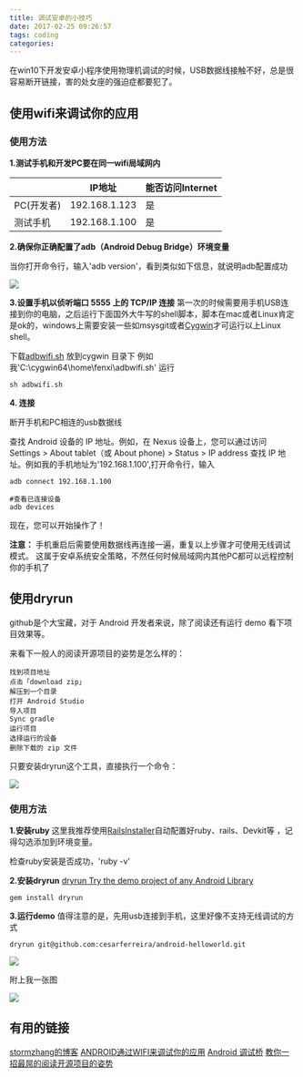 ```yaml
---
title: 调试安卓的小技巧
date: 2017-02-25 09:26:57
tags: coding
categories:
---
```

在win10下开发安卓小程序使用物理机调试的时候，USB数据线接触不好，总是很容易断开链接，害的处女座的强迫症都要犯了。

<!--more-->
## 使用wifi来调试你的应用

### 使用方法
**1.测试手机和开发PC要在同一wifi局域网内**

||IP地址|能否访问Internet|
|---|---|---|
|PC(开发者)|192.168.1.123|是|
|测试手机|192.168.1.100|是|

**2.确保你正确配置了adb（Android Debug Bridge）环境变量**

当你打开命令行，输入'adb version'，看到类似如下信息，就说明adb配置成功

![](http://static.mindcont.com/blog/images/coding/android/adb.png)

**3.设置手机以侦听端口 5555 上的 TCP/IP 连接**
第一次的时候需要用手机USB连接到你的电脑，之后运行下面国外大牛写的shell脚本，脚本在mac或者Linux肯定是ok的，windows上需要安装一些如msysgit或者[Cygwin](https://www.cygwin.com/setup-x86.exe)才可运行以上Linux shell。

下载[adbwifi.sh](https://gist.github.com/stormzhang/6fa157ceb7980a25fbf0) 放到cygwin 目录下 例如我'C:\cygwin64\home\fenxi\adbwifi.sh'
运行
```
sh adbwifi.sh
```

**4. 连接**

断开手机和PC相连的usb数据线

查找 Android 设备的 IP 地址。例如，在 Nexus 设备上，您可以通过访问 Settings > About tablet（或 About phone) > Status > IP address 查找 IP 地址。例如我的手机地址为'192.168.1.100',打开命令行，输入
```
adb connect 192.168.1.100

#查看已连接设备
adb devices
```
现在，您可以开始操作了！

**注意：**
手机重启后需要使用数据线再连接一遍，重复以上步骤才可使用无线调试模式。
这属于安卓系统安全策略，不然任何时候局域网内其他PC都可以远程控制你的手机了

## 使用dryrun

github是个大宝藏，对于 Android 开发者来说，除了阅读还有运行 demo 看下项目效果等。

来看下一般人的阅读开源项目的姿势是怎么样的：
```
找到项目地址
点击「download zip」
解压到一个目录
打开 Android Studio
导入项目
Sync gradle
运行项目
选择运行的设备
删除下载的 zip 文件
```
只要安装dryrun这个工具，直接执行一个命令：

![](http://static.mindcont.com/blog/images/coding/android/usage_v4.gif)

### 使用方法
**1.安装ruby**
这里我推荐使用[RailsInstaller](http://railsinstaller.org/en)自动配置好ruby、rails、Devkit等
，记得勾选添加到环境变量。

检查ruby安装是否成功，'ruby -v'

**2.安装dryrun**
[dryrun Try the demo project of any Android Library](https://github.com/cesarferreira/dryrun)

```
gem install dryrun
```
**3.运行demo**
值得注意的是，先用usb连接到手机，这里好像不支持无线调试的方式
```
dryrun git@github.com:cesarferreira/android-helloworld.git
```
![](http://static.mindcont.com/blog/images/coding/android/dryrun-success.jpg)

附上我一张图

![](http://static.mindcont.com/blog/images/coding/android/hello-world.jpg)

## 有用的链接
[stormzhang的博客](http://stormzhang.com/friends/)
[ANDROID通过WIFI来调试你的应用](http://stormzhang.com/android/2014/08/27/adb-over-wifi/)
[Android 调试桥](https://developer.android.com/studio/command-line/adb.html)
[教你一招最屌的阅读开源项目的姿势](http://stormzhang.com/2016/10/19/how-to-read-and-run-the-demo/)
